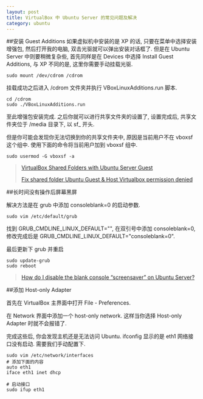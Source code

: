 ```yaml
---
layout: post
title: VirtualBox 中 Ubuntu Server 的常见问题及解决
category: ubuntu
---
```

##安装 Guest Additions
如果虚拟机中安装的是 XP 的话, 只要在菜单中选择安装增强包, 然后打开我的电脑, 双击光驱就可以弹出安装对话框了. 但是在 Ubuntu Server 中则要稍微复杂些, 首先同样是在 Devices 中选择 Install Guest Additions, 与 XP 不同的是, 这里你需要手动挂载光驱.

    sudo mount /dev/cdrom /cdrom

挂载成功之后进入 /cdrom 文件夹并执行 VBoxLinuxAdditions.run 脚本.

    cd /cdrom
    sudo ./VBoxLinuxAdditions.run

至此增强包安装完成. 之后你就可以进行共享文件夹的设置了, 设置完成后, 共享文件夹位于 /media 目录下, 以 sf_ 开头.

但是你可能会发现你无法切换到你的共享文件夹中, 原因是当前用户不在 vboxsf 这个组中. 使用下面的命令将当前用户加到 vboxsf 组中.

    sudo usermod -G vboxsf -a 

> [VirtualBox Shared Folders with Ubuntu Server Guest](http://ipggi.wordpress.com/2010/03/11/virtualbox-shared-folders-with-ubuntu-server-guest/)
> 
> [Fix shared folder Ubuntu Guest & Host Virtualbox permission denied](http://cisight.com/fix-shared-folder-ubuntu-guest-host-virtualbox-permission-denied/)

##长时间没有操作后屏幕黑屏

解决方法是在 grub 中添加 consoleblank=0 的启动参数.

    sudo vim /etc/default/grub

找到 GRUB_CMDLINE_LINUX_DEFAULT="", 在双引号中添加 consoleblank=0, 修改完成后是 GRUB_CMDLINE_LINUX_DEFAULT="consoleblank=0".

最后更新下 grub 并重启

    sudo update-grub
    sudo reboot

> [How do I disable the blank console “screensaver” on Ubuntu Server?](http://askubuntu.com/questions/138918/how-do-i-disable-the-blank-console-screensaver-on-ubuntu-server)

##添加 Host-only Adapter

首先在 VirtualBox 主界面中打开 File - Preferences.

在 Network 界面中添加一个 host-only network. 这样当你选择 Host-only Adapter 时就不会报错了.

完成这些后, 你会发现主机还是无法访问 Ubuntu. ifconfig 显示的是 eth1 网络接口没有启动. 需要我们手动配置下.

    sudo vim /etc/network/interfaces
    # 添加下面的内容
    auto eth1
    iface eth1 inet dhcp
    
    # 启动接口
    sudo ifup eth1
